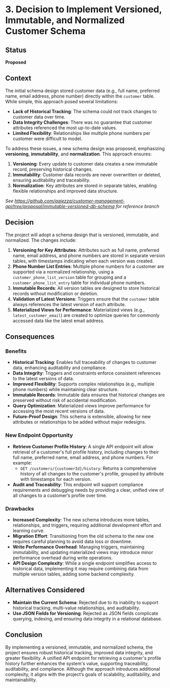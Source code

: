 # 3. Decision to Implement Versioned, Immutable, and Normalized Customer Schema

## Status

**Proposed**

## Context

The initial schema design stored customer data (e.g., full name, preferred name, email address, phone number) directly within the `customer` table. While simple, this approach posed several limitations:
- **Lack of Historical Tracking**: The schema could not track changes to customer data over time.
- **Data Integrity Challenges**: There was no guarantee that customer attributes referenced the most up-to-date values.
- **Limited Flexibility**: Relationships like multiple phone numbers per customer were difficult to model.

To address these issues, a new schema design was proposed, emphasizing **versioning**, **immutability**, and **normalization**. This approach ensures:
1. **Versioning**: Every update to customer data creates a new immutable record, preserving historical changes.
2. **Immutability**: Customer data records are never overwritten or deleted, ensuring auditability and traceability.
3. **Normalization**: Key attributes are stored in separate tables, enabling flexible relationships and improved data structure.

_See https://github.com/aaiezza/customer-management-api/tree/proposal/immutable-versioned-db-schema for reference branch_

## Decision

The project will adopt a schema design that is versioned, immutable, and normalized. The changes include:
1. **Versioning for Key Attributes**: Attributes such as full name, preferred name, email address, and phone numbers are stored in separate version tables, with timestamps indicating when each version was created.
2. **Phone Number List Entries**: Multiple phone numbers for a customer are supported via a normalized relationship, using a `customer_phone_list_version` table for grouping and a `customer_phone_list_entry` table for individual phone numbers.
3. **Immutable Records**: All version tables are designed to store historical records without modification or deletion.
4. **Validation of Latest Versions**: Triggers ensure that the `customer` table always references the latest version of each attribute.
5. **Materialized Views for Performance**: Materialized views (e.g., `latest_customer_email`) are created to optimize queries for commonly accessed data like the latest email address.

## Consequences

### Benefits
- **Historical Tracking**: Enables full traceability of changes to customer data, enhancing auditability and compliance.
- **Data Integrity**: Triggers and constraints enforce consistent references to the latest versions of data.
- **Improved Flexibility**: Supports complex relationships (e.g., multiple phone numbers) while maintaining clear structure.
- **Immutable Records**: Immutable data ensures that historical changes are preserved without risk of accidental modification.
- **Query Optimization**: Materialized views improve performance for accessing the most recent versions of data.
- **Future-Proof Design**: This schema is extensible, allowing for new attributes or relationships to be added without major redesigns.

### New Endpoint Opportunity
- **Retrieve Customer Profile History**: A single API endpoint will allow retrieval of a customer's full profile history, including changes to their full name, preferred name, email address, and phone numbers. For example:
    - `GET /customers/{customerId}/history`: Returns a comprehensive history of all changes to the customer's profile, grouped by attribute with timestamps for each version.
- **Audit and Traceability**: This endpoint will support compliance requirements and debugging needs by providing a clear, unified view of all changes to a customer’s profile over time.

### Drawbacks
- **Increased Complexity**: The new schema introduces more tables, relationships, and triggers, requiring additional development effort and learning curve.
- **Migration Effort**: Transitioning from the old schema to the new one requires careful planning to avoid data loss or downtime.
- **Write Performance Overhead**: Managing triggers, maintaining immutability, and updating materialized views may introduce minor performance overhead during write operations.
- **API Design Complexity**: While a single endpoint simplifies access to historical data, implementing it may require combining data from multiple version tables, adding some backend complexity.

## Alternatives Considered

- **Maintain the Current Schema**: Rejected due to its inability to support historical tracking, multi-value relationships, and auditability.
- **Use JSON Fields for Versioning**: Rejected as JSON fields complicate querying, indexing, and ensuring data integrity in a relational database.

## Conclusion

By implementing a versioned, immutable, and normalized schema, the project ensures robust historical tracking, improved data integrity, and greater flexibility. A unified API endpoint for retrieving a customer's profile history further enhances the system's value, supporting traceability, auditability, and compliance. Although the approach introduces additional complexity, it aligns with the project’s goals of scalability, auditability, and maintainability.
